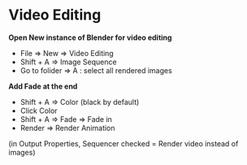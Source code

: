 # Video Editing

**Open New instance of Blender for video editing**

* File ⇒ New ⇒ Video Editing
* Shift + A ⇒ Image Sequence&#x20;
* Go to folider ⇒ A : select all rendered images

**Add Fade at the end**

* Shift + A ⇒ Color (black by default)
* Click Color
* Shift + A ⇒ Fade ⇒ Fade in
* Render ⇒ Render Animation&#x20;

(in Output Properties, Sequencer checked = Render video instead of images)

